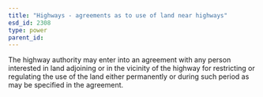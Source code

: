 ```yaml
---
title: "Highways - agreements as to use of land near highways"
esd_id: 2308
type: power
parent_id:  
---
```


The highway authority may enter into an agreement with any person interested in land adjoining or in the vicinity of the highway for restricting or regulating the use of the land either permanently or during such period as may be specified in the agreement.

